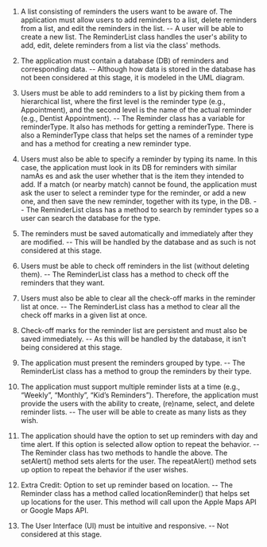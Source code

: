 1. A list consisting of reminders the users want to be aware of. The application must allow
users to add reminders to a list, delete reminders from a list, and edit the reminders in
the list.
-- A user will be able to create a new list. The ReminderList class handles the user's ability
to add, edit, delete reminders from a list via the class' methods.

2. The application must contain a database (DB) of reminders and corresponding data.
-- Although how data is stored in the database has not been considered at this stage, it is modeled
in the UML diagram.

3. Users must be able to add reminders to a list by picking them from a hierarchical list,
where the first level is the reminder type (e.g., Appointment), and the second level is the
name of the actual reminder (e.g., Dentist Appointment).
-- The Reminder class has a variable for reminderType. It also has methods for getting a reminderType.
There is also a ReminderType class that helps set the names of a reminder type and has a method for creating
a new reminder type.

4. Users must also be able to specify a reminder by typing its name. In this case, the
application must look in its DB for reminders with similar namAs es and ask the user
whether that is the item they intended to add. If a match (or nearby match) cannot be
found, the application must ask the user to select a reminder type for the reminder, or
add a new one, and then save the new reminder, together with its type, in the DB.
-- The ReminderList class has a method to search by reminder types so a user can search the database
for the type. 

5. The reminders must be saved automatically and immediately after they are modified.
-- This will be handled by the database and as such is not considered at this stage.

6. Users must be able to check off reminders in the list (without deleting them).
-- The ReminderList class has a method to check off the reminders that they want.

7. Users must also be able to clear all the check-off marks in the reminder list at once.
-- The ReminderList class has a method to clear all the check off marks in a given list at once.

8. Check-off marks for the reminder list are persistent and must also be saved immediately.
-- As this will be handled by the database, it isn't being considered at this stage.

9. The application must present the reminders grouped by type.
-- The ReminderList class has a method to group the reminders by their type.

10. The application must support multiple reminder lists at a time (e.g., “Weekly”, “Monthly”,
“Kid’s Reminders”). Therefore, the application must provide the users with the ability to
create, (re)name, select, and delete reminder lists.
-- The user will be able to create as many lists as they wish. 

11. The application should have the option to set up reminders with day and time alert. If this
option is selected allow option to repeat the behavior.
-- The Reminder class has two methods to handle the above. The setAlert() method sets alerts for the user.
The repeatAlert() method sets up option to repeat the behavior if the user wishes.

12. Extra Credit: Option to set up reminder based on location.
-- The Reminder class has a method called locationReminder() that helps set up locations for the user.
This method will call upon the Apple Maps API or Google Maps API.

13. The User Interface (UI) must be intuitive and responsive.
-- Not considered at this stage.